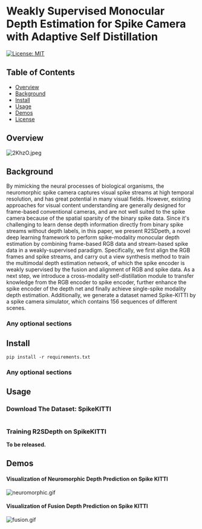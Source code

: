 # Weakly Supervised Monocular Depth Estimation for Spike Camera with Adaptive Self Distillation



[![License: MIT](https://img.shields.io/badge/License-MIT-yellow.svg)](https://opensource.org/licenses/MIT)



## Table of Contents
- [Overview](#overview)
- [Background](#background)
- [Install](#install)
- [Usage](#usage)
- [Demos](#demos)
- [License](#license)

## Overview

![2KhzO.jpeg](https://i.imgs.ovh/2023/10/20/2KhzO.jpeg)

## Background

By mimicking the neural processes of biological organisms, the neuromorphic spike camera captures visual spike streams at high temporal resolution, and has great potential in many visual fields. 
However, existing approaches for visual content understanding are generally designed for frame-based conventional cameras, and are not well suited to the spike camera because of the spatial sparsity of the binary spike data. Since it's challenging to learn dense depth information directly from binary spike streams without depth labels, in this paper, we present R2SDpeth, a novel deep learning framework to perform spike-modality monocular depth estimation by combining frame-based RGB data and stream-based spike data in a weakly-supervised paradigm. Specifically, we first align the RGB frames and spike streams, and carry out a view synthesis method to train the multimodal depth estimation network, of which the spike encoder is weakly supervised by the fusion and alignment of RGB and spike data. As a next step, we introduce a cross-modality self-distillation module to transfer knowledge from the RGB encoder to spike encoder, further enhance the spike encoder of the depth net and finally achieve single-spike modality depth estimation.
Additionally, we generate a dataset named Spike-KITTI by a spike camera simulator, which contains 156 sequences of different scenes.  

### Any optional sections

## Install

```
pip install -r requirements.txt
```

### Any optional sections

## Usage

### Download The Dataset: SpikeKITTI

```
```
### Training R2SDepth on SpikeKITTI

**To be released.**

## Demos 

####  Visualization of Neuromorphic Depth Prediction on Spike KITTI

![neuromorphic.gif](https://i.imgs.ovh/2023/10/20/2s7NA.gif)

####  Visualization of Fusion Depth Prediction on Spike KITTI

![fusion.gif](https://i.imgs.ovh/2023/10/20/2sQp5.gif)


